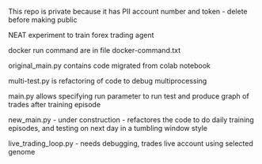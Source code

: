 This repo is private because it has PII account number and token - delete before making public

NEAT experiment to train forex trading agent

docker run command are in file docker-command.txt

original_main.py contains code migrated from colab notebook

multi-test.py is refactoring of code to debug multiprocessing

main.py allows specifying run parameter to run test and produce graph of trades after training episode

new_main.py - under construction - refactores the code to do daily training episodes, and testing on next day in a tumbling window style

live_trading_loop.py - needs debugging, trades live account using selected genome